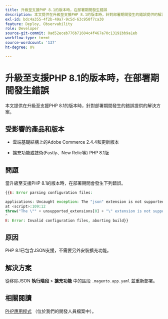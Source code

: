 ```yaml
---
title: 升級至支援PHP 8.1的版本時，在部署期間發生錯誤
description: 本文提供在升級至支援PHP 8.1的版本時，針對部署期間發生的錯誤提供的解決方案。
exl-id: bdc4a355-4f2b-49a7-9c5d-63c950f7ca30
feature: Deploy, Observability
role: Developer
source-git-commit: 0ad52eceb776b71604c4f467a70c13191bb9a1eb
workflow-type: tm+mt
source-wordcount: '137'
ht-degree: 0%

---
```


# 升級至支援PHP 8.1的版本時，在部署期間發生錯誤

本文提供在升級至支援PHP 8.1的版本時，針對部署期間發生的錯誤提供的解決方案。

## 受影響的產品和版本

* 雲端基礎結構上的Adobe Commerce 2.4.4和更新版本

* 擴充功能或技術(Fastly、New Relic等) PHP 8.1版

## 問題

當升級至支援PHP 8.1的版本時，在部署期間會發生下列錯誤。

```PHP
{{E: Error parsing configuration files:

applications: Uncaught exception: The "json" extension is not supported for php:8.1
at <script>:109:12
throw("The \"" + unsupported_extensions[0] + "\" extension is not supported for " + service.type);
^
E: Error: Invalid configuration files, aborting build}}
```

## 原因

PHP 8.1已包含JSON支援，不需要另外安裝擴充功能。

## 解決方案

從移除JSON **執行階段** > **擴充功能** 中的區段 `.magento.app.yaml` 並重新部署。

## 相關閱讀

[PHP應用程式](https://devdocs.magento.com/cloud/project/magento-app-php-application.html) （位於我們的開發人員檔案中）。
